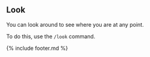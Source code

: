 ## Look
You can look around to see where you are at any point.

To do this, use the `/look` command.

{% include footer.md %}